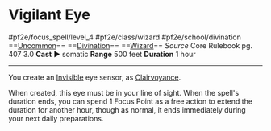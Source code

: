 # Vigilant Eye
#pf2e/focus_spell/level_4 #pf2e/class/wizard #pf2e/school/divination 
==[Uncommon](Uncommon.md)== ==[Divination](Divination.md)== ==[Wizard](Wizard.md)==
*Source* Core Rulebook pg. 407 3.0
**Cast** ► somatic
**Range** 500 feet
**Duration** 1 hour

---
You create an [Invisible](Invisible.md) eye sensor, as [Clairvoyance](Clairvoyance.md).

When created, this eye must be in your line of sight. When the spell's duration ends, you can spend 1 Focus Point as a free action to extend the duration for another hour, though as normal, it ends immediately during your next daily preparations.